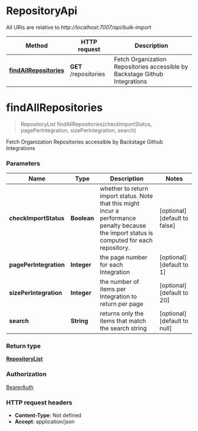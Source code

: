 # RepositoryApi

All URIs are relative to _http://localhost:7007/api/bulk-import_

| Method                                                          | HTTP request          | Description                                                                 |
| --------------------------------------------------------------- | --------------------- | --------------------------------------------------------------------------- |
| [**findAllRepositories**](RepositoryApi.md#findAllRepositories) | **GET** /repositories | Fetch Organization Repositories accessible by Backstage Github Integrations |

<a name="findAllRepositories"></a>

# **findAllRepositories**

> RepositoryList findAllRepositories(checkImportStatus, pagePerIntegration, sizePerIntegration, search)

Fetch Organization Repositories accessible by Backstage Github Integrations

### Parameters

| Name                   | Type        | Description                                                                                                                                  | Notes                         |
| ---------------------- | ----------- | -------------------------------------------------------------------------------------------------------------------------------------------- | ----------------------------- |
| **checkImportStatus**  | **Boolean** | whether to return import status. Note that this might incur a performance penalty because the import status is computed for each repository. | [optional] [default to false] |
| **pagePerIntegration** | **Integer** | the page number for each Integration                                                                                                         | [optional] [default to 1]     |
| **sizePerIntegration** | **Integer** | the number of items per Integration to return per page                                                                                       | [optional] [default to 20]    |
| **search**             | **String**  | returns only the items that match the search string                                                                                          | [optional] [default to null]  |

### Return type

[**RepositoryList**](../Models/RepositoryList.md)

### Authorization

[BearerAuth](../README.md#BearerAuth)

### HTTP request headers

- **Content-Type**: Not defined
- **Accept**: application/json
